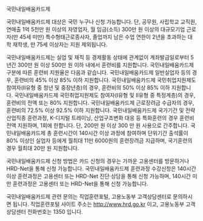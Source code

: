 국민내일배움카드제

국민내일배움카드제 대상은 국민 누구나 신청 가능합니다. 단, 공무원, 사립학교 교직원, 연매출 1억 5천만 원 이상의 자영업자, 월 임금(소득) 300만 원 이상의 대규모기업 근로자(만 45세 미만) 특수형태근로종사자, 졸업까지 남은 수업 연한이 2년을 초과하는 대학 재학생, 만 75세 이상자는 지원 제외됩니다.

국민내일배움카드제는 실업 및 재직 등 경제활동 상태에 관계없이 계좌발급일로부터 5년간 300만 원 이상 500만 원 이하 내에서 훈련비를 지원합니다. 국민내일배움카드제 구분에 따른 훈련비 지원율은 다음과 같습니다.
국민내일배움카드제 일반실업자 등의 경우, 훈련비의 45% 이상 85% 이하 지원합니다.
국민내일배움카드제 국민취업지원제도 참여자(Ⅱ유형 중 청년 및 중장년층)의 경우, 훈련비의 50% 이상 85% 이하 지원합니다.
국민내일배움카드제 국민취업지원제도 참여자(Ⅰ유형 및 Ⅱ유형 중 특정계층)의 경우, 훈련비의 전액 또는 80% 지원합니다.
국민내일배움카드제 근로장려금 수급자의 경우, 훈련비의 72.5% 이상 92.5% 이하 지원합니다.
국민내일배움카드제 국가기간 및 전략산업직종 훈련과정, K-디지털 트레이닝,  산업구조변화 대응 등 특화훈련의 경우 훈련비 전액 지원하며, 1회에 한합니다. 단, 200만 원 이상 300 만 원 사용으로 간주합니다.
국민내일배움카드제 총 훈련시간이 140시간 이상 과정에 참여하며 단위기간 출석률이 80% 이상인 실업자 등에게 월최대 11만 6000원의 훈련장려금 지급하며, 국기훈련의 경우 월최대 20만 원 지원합니다.

국민내일배움카드제 신청 방법은 카드 신청의 경우는 가까운 고용센터를 방문하거나 HRD-Net을 통해 신청 가능합니다.
국민내일배움카드제 훈련과정 수강신청은 140시간 이상 훈련과정은 고용센터 또는 HRD-Net 진단·상담을 통해 신청 가능하며, 140시간 미만 훈련과정은 고용센터 또는 HRD-Net을 통해 신청 가능합니다.

국민내일배움카드제 관련 문의는 직업훈련포털, 고용노동부 고객상담센터로 문의하시면 됩니다. 직업훈련포털 사이트 주소는 http://www.hrd.go.kr 이고, 고용노동부 고객상담센터 전화번호는 1350 입니다.